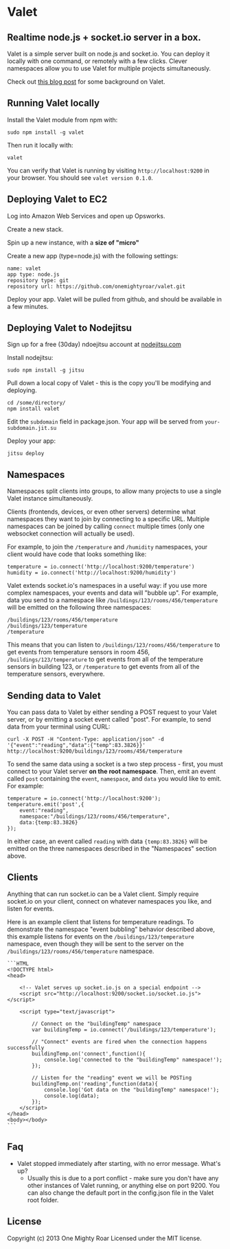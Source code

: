 Valet
===

Realtime node.js + socket.io server in a box.
---

Valet is a simple server built on node.js and socket.io. You can deploy it locally with one command, or remotely with a few clicks. Clever namespaces allow you to use Valet for multiple projects simultaneously.

Check out [this blog post](http://buildinternet.com/2013/08/valet/) for some background on Valet.

Running Valet locally
---

Install the Valet module from npm with:

    sudo npm install -g valet

Then run it locally with:

    valet

You can verify that Valet is running by visiting `http://localhost:9200` in your browser. You should see `valet version 0.1.0`.

Deploying Valet to EC2
---

Log into Amazon Web Services and open up Opsworks.

Create a new stack.

Spin up a new instance, with a **size of "micro"**

Create a new app (type=node.js) with the following settings:

    name: valet
    app type: node.js
    repository type: git
    repository url: https://github.com/onemightyroar/valet.git

Deploy your app. Valet will be pulled from github, and should be available in a few minutes.

Deploying Valet to Nodejitsu
---

Sign up for a free (30day) ndoejitsu account at [nodejitsu.com](http://www.nodejitsu.com)

Install nodejitsu:

    sudo npm install -g jitsu

Pull down a local copy of Valet - this is the copy you'll be modifying and deploying.

    cd /some/directory/
    npm install valet

Edit the `subdomain` field in package.json. Your app will be served from `your-subdomain.jit.su`

Deploy your app:

    jitsu deploy


Namespaces
---

Namespaces split clients into groups, to allow many projects to use a single Valet instance simultaneously.

Clients (frontends, devices, or even other servers) determine what namespaces they want to join by connecting to a specific URL. Multiple namespaces can be joined by calling `connect` multiple times (only one websocket connection will actually be used).

For example, to join the `/temperature` and `/humidity` namespaces, your client would have code that looks something like:

	temperature = io.connect('http://localhost:9200/temperature')
	humidity = io.connect('http://localhost:9200/humidity')

Valet extends socket.io's namespaces in a useful way: if you use more complex namespaces, your events and data will "bubble up". For example, data you send to a namespace like `/buildings/123/rooms/456/temperature` will be emitted on the following three namespaces:

	/buildings/123/rooms/456/temperature
	/buildings/123/temperature
	/temperature

This means that you can listen to `/buildings/123/rooms/456/temperature` to get events from temperature sensors in room 456, `/buildings/123/temperature` to get events from all of the temperature sensors in building 123, or `/temperature` to get events from all of the temperature sensors, everywhere.

Sending data to Valet
---

You can pass data to Valet by either sending a POST request to your Valet server, or by emitting a socket event called "post". For example, to send data from your terminal using CURL:

	curl -X POST -H "Content-Type: application/json" -d '{"event":"reading","data":{"temp":83.3826}}' http://localhost:9200/buildings/123/rooms/456/temperature

To send the same data using a socket is a two step process - first, you must connect to your Valet server **on the root namespace**. Then, emit an event called `post` containing the `event`, `namespace`, and `data` you would like to emit. For example:

	temperature = io.connect('http://localhost:9200');
	temperature.emit('post',{
		event:"reading",
		namespace:"/buildings/123/rooms/456/temperature",
		data:{temp:83.3826}
	});

In either case, an event called `reading` with data `{temp:83.3826}` will be emitted on the three namespaces described in the "Namespaces" section above.

Clients
---

Anything that can run socket.io can be a Valet client. Simply require socket.io on your client, connect on whatever namespaces you like, and listen for events.

Here is an example client that listens for temperature readings. To demonstrate the namespace "event bubbling" behavior described above, this example listens for events on the `/buildings/123/temperature` namespace, even though they will be sent to the server on the `/buildings/123/rooms/456/temperature` namespace.

	```HTML
	<!DOCTYPE html>
	<head>

		<!-- Valet serves up socket.io.js on a special endpoint -->
		<script src="http://localhost:9200/socket.io/socket.io.js"></script>

		<script type="text/javascript">

			// Connect on the "buildingTemp" namespace
			var buildingTemp = io.connect('/buildings/123/temperature');

			// "Connect" events are fired when the connection happens successfully
			buildingTemp.on('connect',function(){
				console.log('connected to the "buildingTemp" namespace!');
			});

			// Listen for the "reading" event we will be POSTing
			buildingTemp.on('reading',function(data){
				console.log('Got data on the "buildingTemp" namespace!');
				console.log(data);
			});
		</script>
	</head>
	<body></body>
	```

Faq
---

* Valet stopped immediately after starting, with no error message. What's up?
    * Usually this is due to a port conflict - make sure you don't have any other instances of Valet running, or anything else on port 9200. You can also change the default port in the config.json file in the Valet root folder.

## License
Copyright (c) 2013 One Mighty Roar
Licensed under the MIT license.
